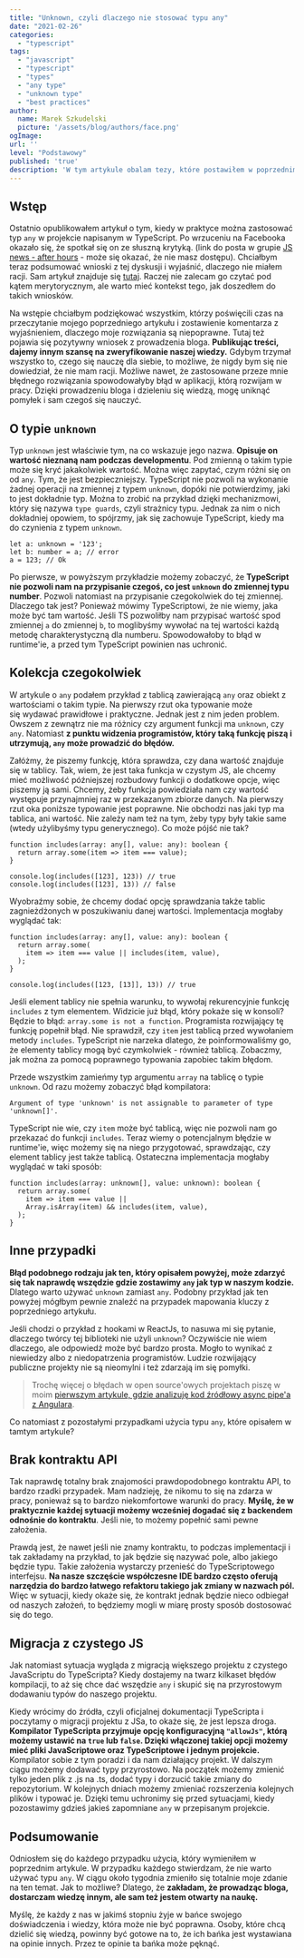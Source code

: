 ```yaml
---
title: "Unknown, czyli dlaczego nie stosować typu any"
date: "2021-02-26"
categories: 
  - "typescript"
tags: 
  - "javascript"
  - "typescript"
  - "types"
  - "any type"
  - "unknown type"
  - "best practices"
author:
  name: Marek Szkudelski
  picture: '/assets/blog/authors/face.png'
ogImage:
url: ''
level: "Podstawowy"
published: 'true'
description: 'W tym artykule obalam tezy, które postawiłem w poprzednim wpisie o typie `any`. Przybliżam typ `unknown` oraz to dlaczego jest lepszym rozwiązaniem przy typowanie niż `any`.'
--- 
```


## Wstęp

Ostatnio opublikowałem artykuł o tym, kiedy w praktyce można zastosować typ `any` w projekcie napisanym w TypeScript. Po wrzuceniu na Facebooka okazało się, że spotkał się on ze słuszną krytyką. (link do posta w grupie [JS news - after hours](https://www.facebook.com/groups/257881290932879/permalink/3716101888444118/) - może się okazać, że nie masz dostępu). Chciałbym teraz podsumować wnioski z tej dyskusji i wyjaśnić, dlaczego nie miałem racji. Sam artykuł znajduje się [tutaj](https://blog.szkudelski.dev/posts/typ-any---praktyczne-zastosowania). Raczej nie zalecam go czytać pod kątem merytorycznym, ale warto mieć kontekst tego, jak doszedłem do takich wniosków.

Na wstępie chciałbym podziękować wszystkim, którzy poświęcili czas na przeczytanie mojego poprzedniego artykułu i zostawienie komentarza z wyjaśnieniem, dlaczego moje rozwiązania są niepoprawne. Tutaj też pojawia się pozytywny wniosek z prowadzenia bloga. **Publikując treści, dajemy innym szansę na zweryfikowanie naszej wiedzy.** Gdybym trzymał wszystko to, czego się nauczę dla siebie, to możliwe, że nigdy bym się nie dowiedział, że nie mam racji. Możliwe nawet, że zastosowane przeze mnie błędnego rozwiązania spowodowałyby błąd w aplikacji, którą rozwijam w pracy. Dzięki prowadzeniu bloga i dzieleniu się wiedzą, mogę uniknąć pomyłek i sam czegoś się nauczyć.

## O typie `unknown`

Typ `unknown` jest właściwie tym, na co wskazuje jego nazwa. **Opisuje on wartość nieznaną nam podczas developmentu**. Pod zmienną o takim typie może się kryć jakakolwiek wartość. Można więc zapytać, czym różni się on od `any`. Tym, że jest bezpieczniejszy. TypeScript nie pozwoli na wykonanie żadnej operacji na zmiennej z typem `unknown`, dopóki nie potwierdzimy, jaki to jest dokładnie typ. Można to zrobić na przykład dzięki mechanizmowi, który się nazywa `type guards`, czyli strażnicy typu. Jednak za nim o nich dokładniej opowiem, to spójrzmy, jak się zachowuje TypeScript, kiedy ma do czynienia z typem `unknown`.

```tsx
let a: unknown = '123';
let b: number = a; // error
a = 123; // Ok
```

Po pierwsze, w powyższym przykładzie możemy zobaczyć, że **TypeScript nie pozwoli nam na przypisanie czegoś, co jest `unknown` do zmiennej typu number**. Pozwoli natomiast na przypisanie czegokolwiek do tej zmiennej. Dlaczego tak jest? Ponieważ mówimy TypeScriptowi, że nie wiemy, jaka może być tam wartość. Jeśli TS pozwoliłby nam przypisać wartość spod zmiennej `a` do zmiennej `b`, to moglibyśmy wywołać na tej wartości każdą metodę charakterystyczną dla numberu. Spowodowałoby to błąd w runtime'ie, a przed tym TypeScript powinien nas uchronić.

## Kolekcja czegokolwiek

W artykule o `any` podałem przykład z tablicą zawierającą `any` oraz obiekt z wartościami o takim typie. Na pierwszy rzut oka typowanie może się wydawać prawidłowe i praktyczne. Jednak jest z nim jeden problem. Owszem z zewnątrz nie ma różnicy czy argument funkcji ma `unknown`, czy `any`. Natomiast **z punktu widzenia programistów, który taką funkcję piszą i utrzymują, `any` może prowadzić do błędów.** 

Załóżmy, że piszemy funkcję, która sprawdza, czy dana wartość znajduje się w tablicy. Tak, wiem, że jest taka funkcja w czystym JS, ale chcemy mieć możliwość późniejszej rozbudowy funkcji o dodatkowe opcje, więc piszemy ją sami. Chcemy, żeby funkcja powiedziała nam czy wartość występuje przynajmniej raz w przekazanym zbiorze danych. Na pierwszy rzut oka poniższe typowanie jest poprawne. Nie obchodzi nas jaki typ ma tablica, ani wartość. Nie zależy nam też na tym, żeby typy były takie same (wtedy użylibyśmy typu generycznego). Co może pójść nie tak?

```tsx
function includes(array: any[], value: any): boolean {
  return array.some(item => item === value);
}

console.log(includes([123], 123)) // true
console.log(includes([123], 13)) // false
```

Wyobraźmy sobie, że chcemy dodać opcję sprawdzania także tablic zagnieżdżonych w poszukiwaniu danej wartości. Implementacja mogłaby wyglądać tak:

```tsx
function includes(array: any[], value: any): boolean {
  return array.some(
    item => item === value || includes(item, value),
  );
}

console.log(includes([123, [13]], 13)) // true
```

Jeśli element tablicy nie spełnia warunku, to wywołaj rekurencyjnie funkcję `includes` z tym elementem. Widzicie już błąd, który pokaże się w konsoli? Będzie to błąd: `array.some is not a function`. Programista rozwijający tę funkcję popełnił błąd. Nie sprawdził, czy `item` jest tablicą przed wywołaniem metody `includes`. TypeScript nie narzeka dlatego, że poinformowaliśmy go, że elementy tablicy mogą być czymkolwiek - również tablicą. Zobaczmy, jak można za pomocą poprawnego typowania zapobiec takim błędom.

Przede wszystkim zamieńmy typ argumentu `array` na tablicę o typie `unknown`. Od razu możemy zobaczyć błąd kompilatora:

```
Argument of type 'unknown' is not assignable to parameter of type 'unknown[]'.
```

TypeScript nie wie, czy `item` może być tablicą, więc nie pozwoli nam go przekazać do funkcji `includes`. Teraz wiemy o potencjalnym błędzie w runtime'ie, więc możemy się na niego przygotować, sprawdzając, czy element tablicy jest także tablicą. Ostateczna implementacja mogłaby wyglądać w taki sposób:

```tsx
function includes(array: unknown[], value: unknown): boolean {
  return array.some(
    item => item === value || 
    Array.isArray(item) && includes(item, value),
  );
}
```

## Inne przypadki

**Błąd podobnego rodzaju jak ten, który opisałem powyżej, może zdarzyć się tak naprawdę wszędzie gdzie zostawimy `any` jak typ w naszym kodzie.** Dlatego warto używać `unknown` zamiast `any`. Podobny przykład jak ten powyżej mógłbym pewnie znaleźć na przypadek mapowania kluczy z poprzedniego artykułu.

Jeśli chodzi o przykład z hookami w ReactJs, to nasuwa mi się pytanie, dlaczego twórcy tej biblioteki nie użyli `unknown`? Oczywiście nie wiem dlaczego, ale odpowiedź może być bardzo prosta. Mogło to wynikać z niewiedzy albo z niedopatrzenia programistów. Ludzie rozwijający publiczne projekty nie są nieomylni i też zdarzają im się pomyłki.

> Trochę więcej o błędach w open source'owych projektach piszę w moim [pierwszym artykule, gdzie analizuję kod źródłowy async pipe'a z Angulara](https://blog.szkudelski.dev/posts/async-pipe-w-angular-szczegolowa-analiza).

Co natomiast z pozostałymi przypadkami użycia typu `any`, które opisałem w tamtym artykule?

## Brak kontraktu API

Tak naprawdę totalny brak znajomości prawdopodobnego kontraktu API, to bardzo rzadki przypadek. Mam nadzieję, że nikomu to się na zdarza w pracy, ponieważ są to bardzo niekomfortowe warunki do pracy. **Myślę, że w praktycznie każdej sytuacji możemy wcześniej dogadać się z backendem odnośnie do kontraktu**. Jeśli nie, to możemy popełnić sami pewne założenia. 

Prawdą jest, że nawet jeśli nie znamy kontraktu, to podczas implementacji i tak zakładamy na przykład, to jak będzie się nazywać pole, albo jakiego będzie typu. Takie założenia wystarczy przenieść do TypeScriptowego interfejsu. **Na nasze szczęście współczesne IDE bardzo często oferują narzędzia do bardzo łatwego refaktoru takiego jak zmiany w nazwach pól.** Więc w sytuacji, kiedy okaże się, że kontrakt jednak będzie nieco odbiegał od naszych założeń, to będziemy mogli w miarę prosty sposób dostosować się do tego.

## Migracja z czystego JS

Jak natomiast sytuacja wygląda z migracją większego projektu z czystego JavaScriptu do TypeScripta? Kiedy dostajemy na twarz kilkaset błędów kompilacji, to aż się chce dać wszędzie `any` i skupić się na przyrostowym dodawaniu typów do naszego projektu.

Kiedy wrócimy do źródła, czyli oficjalnej dokumentacji TypeScripta i poczytamy o migracji projektu z JSa, to okaże się, że jest lepsza droga. **Kompilator TypeScripta przyjmuje opcję konfiguracyjną `"allowJs"`, którą możemy ustawić na `true` lub `false`. Dzięki włączonej takiej opcji możemy mieć pliki JavaScriptowe oraz TypeScriptowe i jednym projekcie.** Kompilator sobie z tym poradzi i da nam działający projekt. W dalszym ciągu możemy dodawać typy przyrostowo. Na początek możemy zmienić tylko jeden plik z .js na .ts, dodać typy i dorzucić takie zmiany do repozytorium. W kolejnych dniach możemy zmieniać rozszerzenia kolejnych plików i typować je. Dzięki temu uchronimy się przed sytuacjami, kiedy pozostawimy gdzieś jakieś zapomniane `any` w przepisanym projekcie. 

## Podsumowanie

Odniosłem się do każdego przypadku użycia, który wymieniłem w poprzednim artykule. W przypadku każdego stwierdzam, że nie warto używać typu `any`. W ciągu około tygodnia zmieniło się totalnie moje zdanie na ten temat. Jak to możliwe? Dlatego, że **zakładam, że prowadząc bloga, dostarczam wiedzę innym, ale sam też jestem otwarty na naukę.**

Myślę, że każdy z nas w jakimś stopniu żyje w bańce swojego doświadczenia i wiedzy, która może nie być poprawna. Osoby, które chcą dzielić się wiedzą, powinny być gotowe na to, że ich bańka jest wystawiana na opinie innych. Przez te opinie ta bańka może pęknąć.
